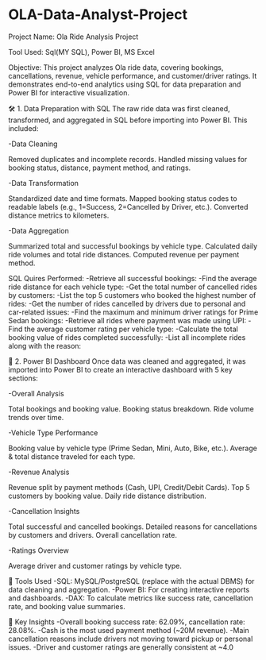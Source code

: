 # OLA-Data-Analyst-Project
Project Name: Ola Ride Analysis Project

Tool Used: Sql(MY SQL), Power BI, MS Excel

Objective: This project analyzes Ola ride data, covering bookings, cancellations, revenue, vehicle performance, and customer/driver ratings. It demonstrates end-to-end analytics using SQL for data preparation and Power BI for interactive visualization.

🛠️ 1. Data Preparation with SQL
The raw ride data was first cleaned, transformed, and aggregated in SQL before importing into Power BI. This included:

-Data Cleaning

Removed duplicates and incomplete records.
Handled missing values for booking status, distance, payment method, and ratings.

-Data Transformation

Standardized date and time formats.
Mapped booking status codes to readable labels (e.g., 1=Success, 2=Cancelled by Driver, etc.).
Converted distance metrics to kilometers.

-Data Aggregation

Summarized total and successful bookings by vehicle type.
Calculated daily ride volumes and total ride distances.
Computed revenue per payment method.

SQL Quires Performed:
-Retrieve all successful bookings:
 -Find the average ride distance for each vehicle type:
 -Get the total number of cancelled rides by customers:
 -List the top 5 customers who booked the highest number of rides:
 -Get the number of rides cancelled by drivers due to personal and car-related issues:
 -Find the maximum and minimum driver ratings for Prime Sedan bookings:
 -Retrieve all rides where payment was made using UPI:
 -Find the average customer rating per vehicle type:
 -Calculate the total booking value of rides completed successfully:
 -List all incomplete rides along with the reason:


🎨 2. Power BI Dashboard
Once data was cleaned and aggregated, it was imported into Power BI to create an interactive dashboard with 5 key sections:

-Overall Analysis

Total bookings and booking value.
Booking status breakdown.
Ride volume trends over time.

-Vehicle Type Performance

Booking value by vehicle type (Prime Sedan, Mini, Auto, Bike, etc.).
Average & total distance traveled for each type.

-Revenue Analysis

Revenue split by payment methods (Cash, UPI, Credit/Debit Cards).
Top 5 customers by booking value.
Daily ride distance distribution.

-Cancellation Insights

Total successful and cancelled bookings.
Detailed reasons for cancellations by customers and drivers.
Overall cancellation rate.

-Ratings Overview

Average driver and customer ratings by vehicle type.


🚀 Tools Used
-SQL: MySQL/PostgreSQL (replace with the actual DBMS) for data cleaning and aggregation.
-Power BI: For creating interactive reports and dashboards.
-DAX: To calculate metrics like success rate, cancellation rate, and booking value summaries.

🔎 Key Insights
-Overall booking success rate: 62.09%, cancellation rate: 28.08%.
-Cash is the most used payment method (~20M revenue).
-Main cancellation reasons include drivers not moving toward pickup or personal issues.
-Driver and customer ratings are generally consistent at ~4.0










